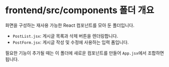 # frontend/src/components 폴더 개요

화면을 구성하는 재사용 가능한 React 컴포넌트를 모아 둔 폴더입니다.

- `PostList.jsx`: 게시글 목록과 삭제 버튼을 렌더링합니다.
- `PostForm.jsx`: 게시글 작성 및 수정에 사용하는 입력 폼입니다.

필요한 기능이 추가될 때는 이 폴더에 새로운 컴포넌트를 만들어 `App.jsx`에서 조합하면 됩니다.
